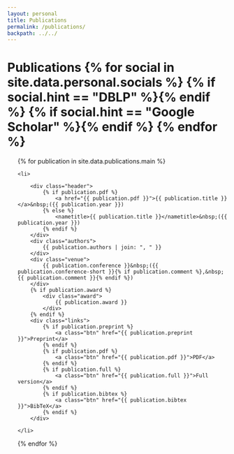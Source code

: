 ```yaml
---
layout: personal
title: Publications
permalink: /publications/
backpath: ../../
---
```


<h1 id="publications">Publications
    <span class="social-networks">
        {% for social in site.data.personal.socials %}
            {% if social.hint == "DBLP" %}<a href="{{ social.url }}"><i class="{{ social.icon }}"></i></a>{% endif %}
            {% if social.hint == "Google Scholar" %}<a href="{{ social.url }}"><i class="{{ social.icon }}"></i></a>{% endif %}
        {% endfor %}
    </span>
</h1>

<ol class="publications">
{% for publication in site.data.publications.main %}

    <li>

        <div class="header">
            {% if publication.pdf %}
                <a href="{{ publication.pdf }}">{{ publication.title }}</a>&nbsp;({{ publication.year }})
            {% else %}
                <nametitle>{{ publication.title }}</nametitle>&nbsp;({{ publication.year }})
            {% endif %}
        </div>
        <div class="authors">
            {{ publication.authors | join: ", " }}
        </div>
        <div class="venue">
            {{ publication.conference }}&nbsp;({{ publication.conference-short }}{% if publication.comment %},&nbsp;{{ publication.comment }}{% endif %})
        </div>
        {% if publication.award %}
            <div class="award">
                {{ publication.award }}
            </div>
        {% endif %}
        <div class="links">
            {% if publication.preprint %}
                <a class="btn" href="{{ publication.preprint }}">Preprint</a>
            {% endif %}
            {% if publication.pdf %}
                <a class="btn" href="{{ publication.pdf }}">PDF</a>
            {% endif %}
            {% if publication.full %}
                <a class="btn" href="{{ publication.full }}">Full version</a>
            {% endif %}
            {% if publication.bibtex %}
                <a class="btn" href="{{ publication.bibtex }}">BibTeX</a>
            {% endif %}
        </div>

    </li>

{% endfor %}
</ol>